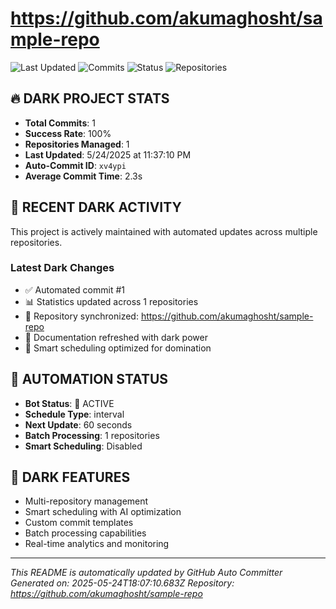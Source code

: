 # https://github.com/akumaghosht/sample-repo

![Last Updated](https://img.shields.io/badge/last%20updated-5/24/2025-red)
![Commits](https://img.shields.io/badge/commits-1-red)
![Status](https://img.shields.io/badge/status-active-red)
![Repositories](https://img.shields.io/badge/repositories-1-red)

## 🔥 DARK PROJECT STATS
- **Total Commits**: 1
- **Success Rate**: 100%
- **Repositories Managed**: 1
- **Last Updated**: 5/24/2025 at 11:37:10 PM
- **Auto-Commit ID**: `xv4ypi`
- **Average Commit Time**: 2.3s

## 🚀 RECENT DARK ACTIVITY
This project is actively maintained with automated updates across multiple repositories.

### Latest Dark Changes
- ✅ Automated commit #1
- 📊 Statistics updated across 1 repositories
- 🔄 Repository synchronized: https://github.com/akumaghosht/sample-repo
- 📝 Documentation refreshed with dark power
- 🤖 Smart scheduling optimized for domination

## 🤖 AUTOMATION STATUS
- **Bot Status**: 🔴 ACTIVE
- **Schedule Type**: interval
- **Next Update**: 60 seconds
- **Batch Processing**: 1 repositories
- **Smart Scheduling**: Disabled

## 🔧 DARK FEATURES
- Multi-repository management
- Smart scheduling with AI optimization
- Custom commit templates
- Batch processing capabilities
- Real-time analytics and monitoring

---
*This README is automatically updated by GitHub Auto Committer*
*Generated on: 2025-05-24T18:07:10.683Z*
*Repository: https://github.com/akumaghosht/sample-repo*